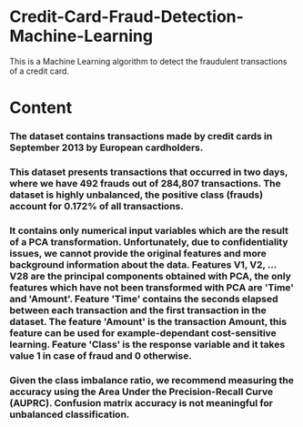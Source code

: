 # Credit-Card-Fraud-Detection-Machine-Learning
This is a Machine Learning algorithm to detect the fraudulent transactions of a credit card.
# Content
### The dataset contains transactions made by credit cards in September 2013 by European cardholders.
### This dataset presents transactions that occurred in two days, where we have 492 frauds out of 284,807 transactions. The dataset is highly unbalanced, the positive class (frauds) account for 0.172% of all transactions.

### It contains only numerical input variables which are the result of a PCA transformation. Unfortunately, due to confidentiality issues, we cannot provide the original features and more background information about the data. Features V1, V2, … V28 are the principal components obtained with PCA, the only features which have not been transformed with PCA are 'Time' and 'Amount'. Feature 'Time' contains the seconds elapsed between each transaction and the first transaction in the dataset. The feature 'Amount' is the transaction Amount, this feature can be used for example-dependant cost-sensitive learning. Feature 'Class' is the response variable and it takes value 1 in case of fraud and 0 otherwise.

### Given the class imbalance ratio, we recommend measuring the accuracy using the Area Under the Precision-Recall Curve (AUPRC). Confusion matrix accuracy is not meaningful for unbalanced classification.
